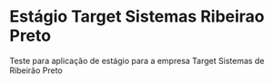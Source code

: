 # Estágio Target Sistemas Ribeirao Preto
 Teste para aplicação de estágio para a empresa Target Sistemas de Ribeirão Preto
